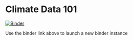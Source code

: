 # Climate Data 101

[![Binder](https://mybinder.org/badge_logo.svg)](https://mybinder.org/v2/gh/earthlab/climate-data-101/main)

Use the binder link above to launch a new binder instance
